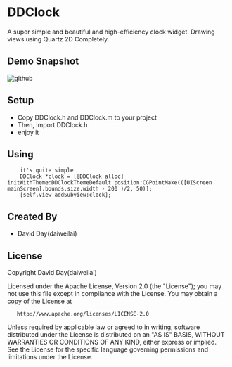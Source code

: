 DDClock
=================================
A super simple and beautiful and high-efficiency clock widget. Drawing views using Quartz 2D Completely.

Demo Snapshot  
----------------------------------- 
![github](https://github.com/daiweilai/DDClock/blob/master/DDClock.gif "github")

Setup
----------------------------------- 
* Copy DDClock.h and DDClock.m to your project
* Then, import DDClock.h
* enjoy it

Using
----------------------------------- 
		it's quite simple
		DDClock *clock = [[DDClock alloc] initWithTheme:DDClockThemeDefault position:CGPointMake(([UIScreen 		mainScreen].bounds.size.width - 200 )/2, 50)];
		[self.view addSubview:clock];

Created By
------------
* David Day(daiweilai)

License  
----------------------------------- 
Copyright David Day(daiweilai)

   Licensed under the Apache License, Version 2.0 (the "License");
   you may not use this file except in compliance with the License.
   You may obtain a copy of the License at

       http://www.apache.org/licenses/LICENSE-2.0

   Unless required by applicable law or agreed to in writing, software
   distributed under the License is distributed on an "AS IS" BASIS,
   WITHOUT WARRANTIES OR CONDITIONS OF ANY KIND, either express or implied.
   See the License for the specific language governing permissions and
   limitations under the License.
